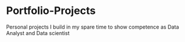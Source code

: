 # Portfolio-Projects
Personal projects I build in my spare time to show competence as Data Analyst and Data scientist
